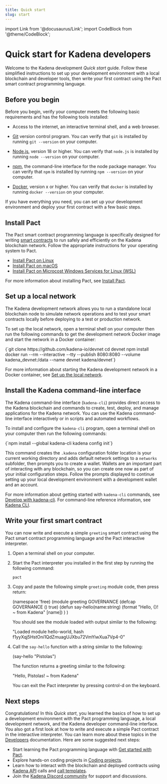 ```yaml
---
title: Quick start
slug: start
---
```


import Link from '@docusaurus/Link';
import CodeBlock from '@theme/CodeBlock';

<head>
  <title>Quick start</title>
  <meta name="description" content="Learn how to set up a development environment and write a simple smart contract for the Kadena network." />
</head>

# Quick start for Kadena developers

Welcome to the Kadena development _Quick start_ guide. 
Follow these simplified instructions to set up your development environment with a local blockchain and developer tools, then write your first contract using the Pact smart contract programming language.

## Before you begin

Before you begin, verify your computer meets the following basic requirements and has the following tools installed:

* Access to the internet, an interactive terminal shell, and a web browser.

* [Git](https://git-scm.com/downloads) version control program. 
  You can verify that `git` is installed by running `git --version` on your computer.

* [Node.js](https://nodejs.dev/en/learn/how-to-install-nodejs/), version 18 or higher.
  You can verify that `node.js` is installed by running `node --version` on your computer.

* [npm](https://docs.npmjs.com/downloading-and-installing-node-js-and-npm), the command-line interface for the node package manager.
    You can verify that `npm` is installed by running `npm --version` on your computer.

* [Docker](https://docs.docker.com/get-started/get-docker/), version x or higher.
  You can verify that `docker` is installed by running `docker --version` on your computer.

If you have everything you need, you can set up your development environment and deploy your first contract with a few basic steps.

## Install Pact

The Pact smart contract programming language is specifically designed for writing [smart contracts](/resources/glossary) to run safely and efficiently on the Kadena blockchain network. 
Follow the appropriate instructions for your operating system to Pact.

- [Install Pact on Linux](install/pact/linux)
- [Install Pact on macOS](install/pact/mac-brew)
- [Install Pact on Microcost Windows Services for Linux (WSL)](install/pact/windows)

For more information about installing Pact, see [Install Pact](install).

## Set up a local network

The Kadena development network allows you to run a standalone local blockchain node to simulate network operations and to test your smart contracts locally before deploying to a test or production network.

To set up the local network, open a terminal shell on your computer then run the following commands to get the development network Docker image and start the network in a Docker container:

<CodeBlock language="bash">
{`git clone https://github.com/kadena-io/devnet
cd devnet
npm install
docker run --rm --interactive --tty --publish 8080:8080 --volume kadena_devnet:/data --name devnet kadena/devnet`}
</CodeBlock>

For more information about starting the Kadena development network in a Docker container, see [Set up the local network](install/devnet).

## Install the Kadena command-line interface

The Kadena command-line interface (`kadena-cli`) provides direct access to the Kadena blockchain and commands to create, test, deploy, and manage applications for the Kadena network. 
You can use the Kadena command-line interface interactively or in scripts and automated workflows.

To install and configure the `kadena-cli` program, open a terminal shell on your computer then run the following commands:

<CodeBlock language="bash">
{`npm install --global kadena-cli
kadena config init`}
</CodeBlock>

This command creates the `.kadena` configuration folder location is your current working directory and adds default network settings to a `networks` subfolder, then prompts you to create a wallet.
Wallets are an important part of interacting with any blockchain, so you can create one now as part of your initial configuration steps.
Follow the prompts displayed to continue setting up your local development environment with a development wallet and an account.

For more information about getting started with `kadena-cli` commands, see [Develop with kadena-cli](guides/kadena-cli).
For command-line reference information, see [Kadena CLI](guides/kadena-cli).

## Write your first smart contract

You can now write and execute a simple `greeting` smart contract using the Pact smart contract programming language and the Pact interactive interpreter.

1. Open a terminal shell on your computer.
3. Start the Pact interpreter you installed in the first step by running the following command:

   ```bash
   pact
   ```

2. Copy and paste the following simple `greeting` module code, then press return:

   <CodeBlock language="pact">
   (namespace 'free)
   (module greeting GOVERNANCE
     (defcap GOVERNANCE () true)
     (defun say-hello(name:string)
       (format "Hello, {}! ~ from Kadena" [name])
     )
   )
   </CodeBlock>
   
   You should see the module loaded with output similar to the following:

   <CodeBlock language="pact">
   "Loaded module hello-world, hash f1yyXqj5HstOni1QdZmuagUJXbu72VmYiwXua7Vp4-0"
   </CodeBlock>

1. Call the `say-hello` function with a string similar to the following:

   <CodeBlock language="pact">
   (say-hello "Pistolas")
   </CodeBlock>

   The function returns a greeting similar to the following:

   <CodeBlock language="pact">
   "Hello, Pistolas! ~ from Kadena"
   </CodeBlock>

   You can exit the Pact interpreter by pressing control-d on the keyboard.

## Next steps

Congratulations! 
In this _Quick start_, you learned the basics of how to set up a development environment with the Pact programming language, a local development network, and the Kadena developer command-line interface.
You also got a first look at how to write and execute a simple Pact contract in the interactive interpreter.
You can learn more about these topics in the [Developers](/developers) documentation. 
Here are some suggested next steps:

- Start learning the Pact programming language with [Get started with Pact](/get-started/get-started-intro).
- Explore hands-on coding projects in [Coding projects](/coding-projects/coding-projects).
- Learn how to interact with the blockchain and deployed contracts using [Kadena API](/api) calls and [call templates](/guides/craft-api-call).
- Join the [Kadena Discord community](https://discord.gg/kadena) for support and discussions.

